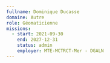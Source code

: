 ```yaml
---
fullname: Dominique Ducasse
domaine: Autre
role: Géomaticienne
missions:
  - start: 2021-09-30
    end: 2027-12-31
    status: admin
    employer: MTE-MCTRCT-Mer - DGALN
---
```

